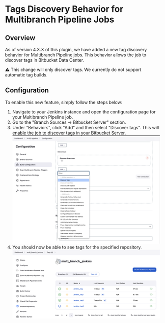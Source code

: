 # Tags Discovery Behavior for Multibranch Pipeline Jobs

## Overview
As of version 4.X.X of this plugin, we have added a new tag discovery behavior for Multibranch Pipeline jobs. 
This behavior allows the job to discover tags in Bitbucket Data Center.

:warning: This change will only discover tags. We currently do not support automatic tag builds.

## Configuration
To enable this new feature, simply follow the steps below:

1. Navigate to your Jenkins instance and open the configuration page for your Multibranch Pipeline job.
2. Go to the "Branch Sources -> Bitbucket Server" section.
3. Under "Behaviors", click "Add" and then select "Discover tags". This will enable the job to discover tags in your Bitbucket Server.
   ![Discover tags](./discover-tags.png)
6. You should now be able to see tags for the specified repository.
   ![Tags tab](./tag-tab.png)